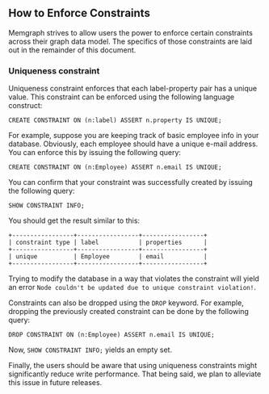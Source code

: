 ## How to Enforce Constraints

Memgraph strives to allow users the power to enforce certain constraints across
their graph data model. The specifics of those constraints are laid out in the
remainder of this document.

### Uniqueness constraint

Uniqueness constraint enforces that each label-property pair has a unique
value. This constraint can be enforced using the following language construct:

```opencypher
CREATE CONSTRAINT ON (n:label) ASSERT n.property IS UNIQUE;
```

For example, suppose you are keeping track of basic employee info in your
database. Obviously, each employee should have a unique e-mail address. You can
enforce this by issuing the following query:

```opencypher
CREATE CONSTRAINT ON (n:Employee) ASSERT n.email IS UNIQUE;
```

You can confirm that your constraint was successfully created by issuing the
following query:

```opencypher
SHOW CONSTRAINT INFO;
```

You should get the result similar to this:

```plaintext
+-----------------+-----------------+-----------------+
| constraint type | label           | properties      |
+-----------------+-----------------+-----------------+
| unique          | Employee        | email           |
+-----------------+-----------------+-----------------+
```

Trying to modify the database in a way that violates the constraint will
yield an error `Node couldn't be updated due to unique constraint violation!`.

Constraints can also be dropped using the `DROP` keyword. For example,
dropping the previously created constraint can be done by the following
query:

```opencypher
DROP CONSTRAINT ON (n:Employee) ASSERT n.email IS UNIQUE;
```

Now, `SHOW CONSTRAINT INFO;` yields an empty set. 

Finally, the users should be aware that using uniqueness constraints might
significantly reduce write performance. That being said, we plan to alleviate
this issue in future releases.
